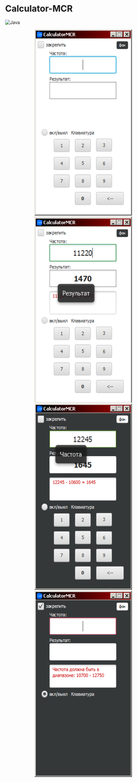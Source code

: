 # Calculator-MCR
![Java](https://img.shields.io/badge/Java-ED8B00?style=for-the-badge&logo=java&logoColor=white)

<center>
  <img width="315" height="600" src="screenshots/1.png" >
  <img width="315" height="600" src="screenshots/2.png" >
  <img width="315" height="600" src="screenshots/3.png" >
  <img width="315" height="600" src="screenshots/4.png" >
</center>

